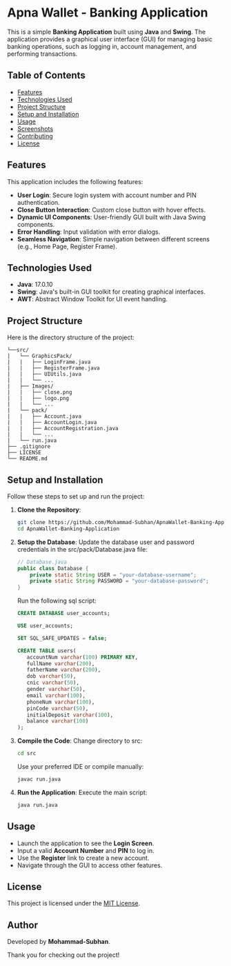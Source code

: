 # Apna Wallet - Banking Application

This is a simple **Banking Application** built using **Java** and **Swing**. The application provides a graphical user interface (GUI) for managing basic banking operations, such as logging in, account management, and performing transactions.

## Table of Contents

- [Features](#features)
- [Technologies Used](#technologies-used)
- [Project Structure](#project-structure)
- [Setup and Installation](#setup-and-installation)
- [Usage](#usage)
- [Screenshots](#screenshots)
- [Contributing](#contributing)
- [License](#license)

## Features

This application includes the following features:

- **User Login**: Secure login system with account number and PIN authentication.
- **Close Button Interaction**: Custom close button with hover effects.
- **Dynamic UI Components**: User-friendly GUI built with Java Swing components.
- **Error Handling**: Input validation with error dialogs.
- **Seamless Navigation**: Simple navigation between different screens (e.g., Home Page, Register Frame).

## Technologies Used

- **Java**: 17.0.10
- **Swing**: Java's built-in GUI toolkit for creating graphical interfaces.
- **AWT**: Abstract Window Toolkit for UI event handling.

## Project Structure

Here is the directory structure of the project:

```
└──src/
|   └── GraphicsPack/
|   |   ├── LoginFrame.java
|   |   ├── RegisterFrame.java
|   |   ├── UIUtils.java
|   |   └── ...
|   ├── Images/
|   |   ├── close.png
|   |   ├── logo.png
|   |   └── ...
|   └── pack/
|   |   ├── Account.java
|   |   ├── AccountLogin.java
|   |   ├── AccountRegistration.java
|   |   └── ...
|   └── run.java
├── .gitignore
├── LICENSE
└── README.md
```

## Setup and Installation

Follow these steps to set up and run the project:

1. **Clone the Repository**:

   ```bash
   git clone https://github.com/Mohammad-Subhan/ApnaWallet-Banking-Application.git
   cd ApnaWallet-Banking-Application
   ```

2. **Setup the Database**:
   Update the database user and password credentials in the src/pack/Database.java file:

   ```java
   // Database.java
   public class Database {
       private static String USER = "your-database-username";
       private static String PASSWORD = "your-database-password";
   }
   ```
   Run the following sql script:
   ```sql
   CREATE DATABASE user_accounts;

   USE user_accounts;

   SET SQL_SAFE_UPDATES = false;

   CREATE TABLE users(
      accountNum varchar(100) PRIMARY KEY,
      fullName varchar(200),
      fatherName varchar(200),
      dob varchar(50),
      cnic varchar(50),
      gender varchar(50),
      email varchar(100),
      phoneNum varchar(100),
      pinCode varchar(50),
      initialDeposit varchar(100),
      balance varchar(100)
   );
   ```

3. **Compile the Code**:
   Change directory to src:

   ```bash
   cd src
   ```

   Use your preferred IDE or compile manually:

   ```bash
   javac run.java
   ```

4. **Run the Application**:
   Execute the main script:

   ```bash
   java run.java
   ```

## Usage

- Launch the application to see the **Login Screen**.
- Input a valid **Account Number** and **PIN** to log in.
- Use the **Register** link to create a new account.
- Navigate through the GUI to access other features.

## License

This project is licensed under the [MIT License](LICENSE).

## Author

Developed by **Mohammad-Subhan**.

Thank you for checking out the project!
